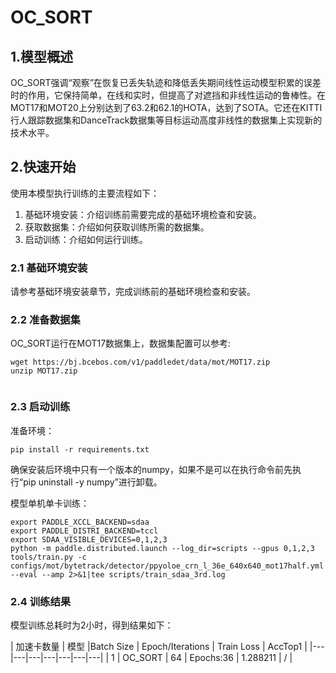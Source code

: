 # OC_SORT

## 1.模型概述
OC_SORT强调“观察”在恢复已丢失轨迹和降低丢失期间线性运动模型积累的误差时的作用，它保持简单，在线和实时，但提高了对遮挡和非线性运动的鲁棒性。在MOT17和MOT20上分别达到了63.2和62.1的HOTA，达到了SOTA。它还在KITTI行人跟踪数据集和DanceTrack数据集等目标运动高度非线性的数据集上实现新的技术水平。

## 2.快速开始

使用本模型执行训练的主要流程如下：

1. 基础环境安装：介绍训练前需要完成的基础环境检查和安装。
2. 获取数据集：介绍如何获取训练所需的数据集。
3. 启动训练：介绍如何运行训练。

### 2.1 基础环境安装

请参考基础环境安装章节，完成训练前的基础环境检查和安装。

### 2.2 准备数据集

OC_SORT运行在MOT17数据集上，数据集配置可以参考:
```
wget https://bj.bcebos.com/v1/paddledet/data/mot/MOT17.zip
unzip MOT17.zip


```

### 2.3 启动训练

准备环境：
```
pip install -r requirements.txt
```
确保安装后环境中只有一个版本的numpy，如果不是可以在执行命令前先执行“pip uninstall -y numpy”进行卸载。

模型单机单卡训练：
```
export PADDLE_XCCL_BACKEND=sdaa
export PADDLE_DISTRI_BACKEND=tccl
export SDAA_VISIBLE_DEVICES=0,1,2,3
python -m paddle.distributed.launch --log_dir=scripts --gpus 0,1,2,3 tools/train.py -c configs/mot/bytetrack/detector/ppyoloe_crn_l_36e_640x640_mot17half.yml --eval --amp 2>&1|tee scripts/train_sdaa_3rd.log
```

### 2.4 训练结果

模型训练总耗时为2小时，得到结果如下：

| 加速卡数量 | 模型 |Batch Size | Epoch/Iterations | Train Loss | AccTop1 |
|---|---|---|---|---|---|---|
| 1 | OC_SORT | 64 | Epochs:36 | 1.288211 | / |